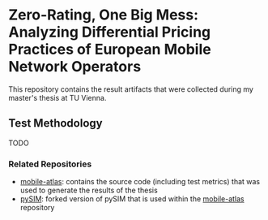 # Zero-Rating, One Big Mess: Analyzing Differential Pricing Practices of European Mobile Network Operators
This repository contains the result artifacts that were collected during my master's thesis at TU Vienna.

## Test Methodology
TODO

### Related Repositories
* [mobile-atlas](https://github.com/sbaresearch/mobile-atlas): contains the source code (including test metrics) that was used to generate the results of the thesis
* [pySIM](https://github.com/GGegenhuber/pysim): forked version of pySIM that is used within the [mobile-atlas](https://github.com/sbaresearch/mobile-atlas) repository
